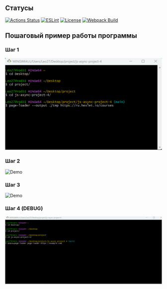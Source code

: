 
## Статусы

[![Actions Status](https://github.com/YodJI27/js-async-project-4/actions/workflows/hexlet-check.yml/badge.svg)](https://github.com/YodJI27/js-async-project-4/actions)
[![ESLint](https://img.shields.io/badge/ESLint-passing-brightgreen)](https://eslint.org/)
[![License](https://img.shields.io/github/license/YodJI27/js-async-project-4)](https://github.com/YodJI27/js-async-project-4/blob/main/LICENSE)
[![Webpack Build](https://github.com/YodJI27/js-async-project-4/actions/workflows/webpack.yml/badge.svg)](https://github.com/YodJI27/js-async-project-4/actions)



## Пошаговый пример работы программы

### Шаг 1

![Demo](page-loader.gif)

### Шаг 2

![Demo](page-loader-2.gif)

### Шаг 3

![Demo](page-loader-3.gif)

### Шаг 4 (DEBUG)

![Demo](page-loader-4.gif)